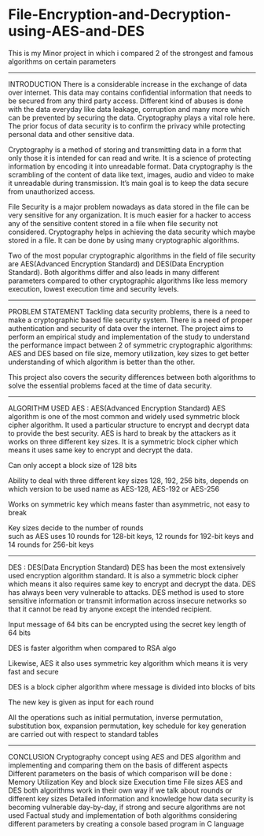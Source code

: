 # File-Encryption-and-Decryption-using-AES-and-DES
This is my Minor project in which i compared 2 of the strongest and famous algorithms on certain parameters

--------------------------------------------------------------------------------------------------------------------------------------------------------------------------------
INTRODUCTION
There is a considerable increase in the exchange of data over internet. This data may contains confidential information that needs to be secured from any third party access. Different kind of abuses is done with the data everyday like data leakage, corruption and many more which can be prevented by securing the data. Cryptography plays a vital role here. The prior focus of data security is to confirm the privacy while protecting personal data and other sensitive data.
 
Cryptography is a method of storing and transmitting data in a form that only those it is intended for can read and write. It is a science of protecting information by encoding it into unreadable format. Data cryptography is the scrambling of the content of data like text, images, audio and video to make it unreadable during transmission. It’s main goal is to keep the data secure from unauthorized access.

File Security is a major problem nowadays as data stored in the file can be very sensitive for any organization. It is much easier for a hacker to access any of the sensitive content stored in a file when file security not considered. Cryptography helps in achieving the data security which maybe stored in a file. It can be done by using many cryptographic algorithms.

Two of the most popular cryptographic algorithms in the field of file security are AES(Advanced Encryption Standard) and DES(Data Encryption Standard). Both algorithms differ and also leads in many different parameters compared to other cryptographic algorithms like less memory execution, lowest execution time and security levels.  


--------------------------------------------------------------------------------------------------------------------------------------------------------------------------------
PROBLEM STATEMENT
Tackling data security problems, there is a need to make a cryptographic
based file security system. There is a need of proper authentication and
security of data over the internet. The project aims to perform an empirical
study and implementation of the study to understand the performance
impact between 2 of symmetric cryptographic algorithms: AES and DES based
on file size, memory utilization, key sizes to get better understanding of
which algorithm is better than the other. 

This project also covers the security differences between both algorithms to
solve the essential problems faced at the time of data security.

--------------------------------------------------------------------------------------------------------------------------------------------------------------------------------
ALGORITHM USED
AES : 
AES(Advanced Encryption Standard)
AES algorithm is one of the most common and widely used symmetric block cipher algorithm. It used a particular structure to encrypt and decrypt data to provide the best security.  AES is hard to break by the attackers as it works on three different key sizes. It is a symmetric block cipher which means it uses same key to  encrypt and decrypt the data. 

 Can only accept a block size of 128 bits 

 Ability to deal with three different key sizes 
 128, 192, 256 bits, depends on which
 version to be used name as
 AES-128, AES-192 or AES-256 

 Works on symmetric key which means 
 faster than asymmetric, not easy to break

 Key sizes decide to the number of rounds  
 such as AES uses 10 rounds for 128-bit keys, 
 12 rounds for 192-bit keys and 14 rounds 
 for 256-bit keys

---------------------------------------------------------------------------------------------------------
 DES : 
 DES(Data Encryption Standard)
DES has been the most extensively used encryption algorithm standard. It is also a symmetric block cipher which means it also requires same key to encrypt and decrypt the data. DES has always been very vulnerable to attacks. DES method is used to store sensitive information or transmit information across insecure networks so that it cannot be read by anyone except the intended recipient.

 Input message of 64 bits can be encrypted using 
     the secret key length of 64 bits

 DES is faster algorithm when compared to RSA algo

 Likewise, AES it also uses symmetric key algorithm 
     which means it is very fast and secure

 DES is a block cipher algorithm where message 
     is divided into blocks of bits

 The new key is given as input for each round 

 All the operations such as initial permutation, 
     inverse permutation, substitution box, 
     expansion permutation, key schedule for key 
     generation are carried out with respect to standard tables


--------------------------------------------------------------------------------------------------------------------------------------------------------------------------------
CONCLUSION
Cryptography concept using AES and DES algorithm and implementing and comparing them on the basis of different aspects
Different parameters on the basis of which comparison will be done :
Memory Utilization
Key and block size 
Execution time
File sizes
AES and DES both algorithms work in their own way if we talk about rounds or different key sizes 
Detailed information and knowledge how data security is becoming vulnerable day-by-day, if strong and secure algorithms are not used 
Factual study and implementation of both algorithms considering different parameters by creating a console based program in C language


 



